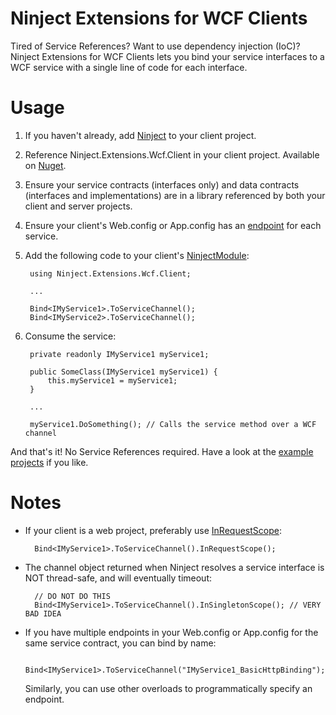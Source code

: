 Ninject Extensions for WCF Clients
================

Tired of Service References? Want to use dependency injection (IoC)? Ninject Extensions for WCF Clients lets you bind your service interfaces to a WCF service with a single line of code for each interface.

Usage
=

1. If you haven't already, add [Ninject](http://www.ninject.org/) to your client project.
2. Reference Ninject.Extensions.Wcf.Client in your client project. Available on [Nuget]().
3. Ensure your service contracts (interfaces only) and data contracts (interfaces and implementations) are in a library referenced by both your client and server projects.
4. Ensure your client's Web.config or App.config has an [endpoint](http://msdn.microsoft.com/en-us/library/ms731144.aspx) for each service.
5. Add the following code to your client's [NinjectModule](https://github.com/ninject/ninject/wiki/Modules-and-the-Kernel):

        using Ninject.Extensions.Wcf.Client;
        
        ...
        
        Bind<IMyService1>.ToServiceChannel();
        Bind<IMyService2>.ToServiceChannel();

6. Consume the service:

        private readonly IMyService1 myService1;
        
        public SomeClass(IMyService1 myService1) {
            this.myService1 = myService1;
        }
        
        ...
        
        myService1.DoSomething(); // Calls the service method over a WCF channel

And that's it! No Service References required. Have a look at the [example projects](https://github.com/cyanfish/ninject.extensions.wcf.client/tree/master/src/Examples) if you like.

Notes
=

- If your client is a web project, preferably use [InRequestScope](https://github.com/ninject/Ninject.Web.Common/wiki/InRequestScope):

        Bind<IMyService1>.ToServiceChannel().InRequestScope();

- The channel object returned when Ninject resolves a service interface is NOT thread-safe, and will eventually timeout:

        // DO NOT DO THIS
        Bind<IMyService1>.ToServiceChannel().InSingletonScope(); // VERY BAD IDEA

- If you have multiple endpoints in your Web.config or App.config for the same service contract, you can bind by name:

        Bind<IMyService1>.ToServiceChannel("IMyService1_BasicHttpBinding");
        
  Similarly, you can use other overloads to programmatically specify an endpoint.